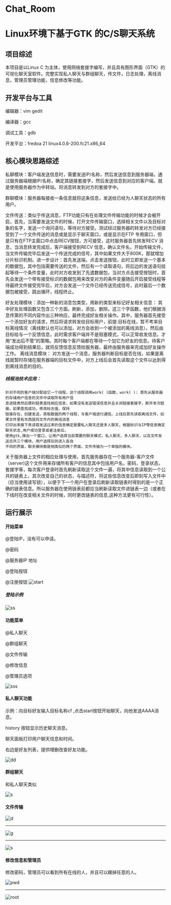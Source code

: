 # Chat_Room
# Linux环境下基于GTK 的C/S聊天系统

## 项目综述

本项目是以Linux C 为主体，使用网络套接字编写，并且具有图形界面（GTK）的可视化聊天室软件。完整实现私人聊天与群组聊天，传文件，日志处理，离线消息，管理员管理功能，信息修改等功能。

## 开发平台与工具

  编辑器：vim  gedit
  
  编译器：gcc
  
  调试工具：gdb
  
  开发平台：fredoa 21 linux4.0.6-200.fc21.x86_64
  
## 核心模块思路综述

私聊模块：客户端发送信息时，需要发送IP/名称，然后发送信息到服务器端，通过服务器端根据IP/名称，确定其链接套接字，然后发送信息到对应的客户端。就是使用服务器作为中转站。将消息转发到对方的套接字中。

群聊模块：服务器每接收一条信息就将这条信息，发送给已经为人聊天状态的所有用户。
  
文件传送：类似于传送消息，FTP功能只有在处理文件传输功能的时候才会被开启，首先，当需要发送文件的时候，打开文件传输窗口，选择相关文件以及目标对象的名字，发送一个询问语句，等待对方接受。测试经过服务器的转发对方已经接受到了一个文件传送的消息或是显示于聊天窗口，或是显示在FTP 专用窗口，但是只有在FTP主窗口中点击RECV按钮，方可接受，这时服务器首先转发RECV 消息，当消息转发完成后，客户端接受到RECV 信息，确认文件名，开始传输文件，当文件传输完毕后发送一个传送完成的信号，其中如果文件大于800K，那就增加分片标识机制。进一步设计：首先发送端，点击发送按钮，此时立即发送一个基本的数据包，其中包括需要传送的文件，然后有一个读取语句，将后边的发送语句挂起等待一个条件变量，此时对方收发到了先遣数据包，当对方点击接受按钮时，首先会发送一个带有接受标识的数据包用来改变对方的条件变量随后开启接受线程等待最终文件接受完毕后，对方会发送一个文件已经传送完成信号，此时最后一个数据包被接受，跳出循环，线程终止。
                   
                                     
好友处理模块：添加一种新的消息包类型，用新的类型来标记好友相关信息：
其中好友处理函数又包含三个方面。刷新，添加，删除。这三个字函数，他们根据消息传第的不同内容作出三种响应，最终完成好友相关操作。其中，服务器首先接受一个添加好友的请求，然后将请求转发给目标用户，前提:目标在线，暂不考率目标离线情况（离线默认也可以添加，对方会收到一个被添加的离线消息）。然后由目标给与一个反馈信息，此时需求客户端并不是阻塞模式，可以正常收发信息。才用“发出后不管”的策略。其时每个客户端都在等待一个加它为好友的信息。待客户端成功得到结果后，就将反馈信息反馈给服务器，最终由服务器来完成加好友操作工作。
离线消息模块：
	对方发送一个消息，服务器判断目标是否在线，如果是离线就暂时存储在服务器端的目标文件中，对方上线后会首先读取这个文件以达到得到离线消息的目的。

	
##### 线程池技术应用：
	针对不同的客户端分配给它一个线程，这个线程调用work( )函数，work( ): 首先从服务器的存储用户信息的文件中读取所有用户信
	息进链表然后便利链表查找相应信息，如果没有发送错误信息并且关闭链接套接字，断开本次链接。如果查找成功，修改标志值，保持
	链接存在，创建发送，获取数据的两个线程，与客户端进行通信。上线后首先读取离线文件，如果文件里有东西就将文件内的离线消息
	打印出来接下来读取发送过来的信息确定是要私人聊天还是多人聊天，根据标识与IP等信息确定聊天状态,用户成功登录或者注册后，
	使用gtk,弹出一个窗口，让用户选择当前需要的聊天模式，私人聊天，多人聊天，以及文件发送总共三个模块，用户选择后则进入各自
	不同的界面，聊天模块都是相类似的两个界面，文件传输为一个单独的模块。    
关于服务器上文件的相应处理与使用，首先服务器存在一个服务器-客户文件（server)这个文件用来存储所有客户的信息其中包括用户名，密码，登录状态，套接字等，每次客户登录时首先刷新读取这个文件一遍，将其中信息读取到一个公共的链表上，其次改变自己的状态，与描述符，将这些信息改变后即刻写入文件中（应当使用读写锁），以便于下一个用户在登录后刷新读取链表时得到的是一个正确的链表信息。所以服务器在使用链表前都应当刷新读取文件进链表一边（或者在下线时在改变相关文件的时候，同时更改链表的信息,这种方法更有可行性）。

## 运行展示

#### 开始菜单
@登陆IP，没有可以申请。

@密码

@服务器IP 地址

@登陆按钮

@注册按钮
![start](./image/start.png)

##### 登陆示例

![ss](./image/start_exp.png)

#### 功能菜单

@私人聊天

@群组聊天

@文件传输

@修改信息

@管理员选项


![sss](./image/manue.png)

#### 私人聊天功能

示例：向目标好友输入目标名称cf ,点击start按钮开始聊天，向他发送AAAA消息。

history 按钮显示历史聊天消息。

聊天面板打印用户聊天信息和时间。

右边是好友列表，提供增删改查好友功能。


![dd](./image/private.png)

#### 群组聊天

和私人聊天类似

![s](./image/public.png)

#### 文件传输

![d](./image/file1.png)

______________________________________________________________



![g](./image/file2.png)



______________________________________________________________

![s](./image/file3.png)


#### 修改信息和管理员

修改密码，管理员可以看到所有在线的人，并且可以踢掉任意的人。

![pwd](./image/pwd.png)
______________________________________________________________
![root](./image/root.png)


